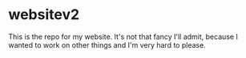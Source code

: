 # websitev2

This is the repo for my website. It's not that fancy I'll admit, because I wanted to work on other things and I'm very hard to please.

